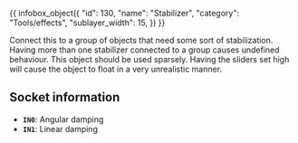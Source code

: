 {{ infobox_object({
	"id": 130,
	"name": "Stabilizer",
	"category": "Tools/effects",
	"sublayer_width": 15,
}) }}

Connect this to a group of objects that need some sort of stabilization. Having more than one stabilizer connected to a group causes undefined behaviour. This object should be used sparsely. Having the sliders set high will cause the object to float in a very unrealistic manner.

## Socket information
- **`IN0`**: Angular damping
- **`IN1`**: Linear damping